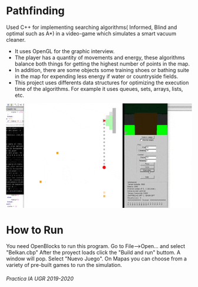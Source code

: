 # Pathfinding
Used C++ for implementing searching algorithms( Informed, Blind and optimal such as A*) in a video-game which simulates a smart vacuum cleaner.

* It uses OpenGL for the graphic interview.
* The player has a quantity of movements and energy, these algorithms balance both things for getting the highest number of points in the map.
* In addition, there are some objects some training shoes or bathing suite in the map for expending less energy if water or countryside fields.
* This project uses differents data structures for optimizing the execution time of the algorithms. For example it uses queues, sets, arrays, lists, etc.

![](Belkan.gif)

# How to Run

You need OpenBlocks to run this program. Go to File-->Open... and select "Belkan.cbp" 
After the proyect loads click the "Build and run" buttom.
A window will pop. Select "Nuevo Juego".
On Mapas you can choose from a variety of pre-built games to run the simulation.


<h6>Practica IA UGR 2019-2020<h6>
